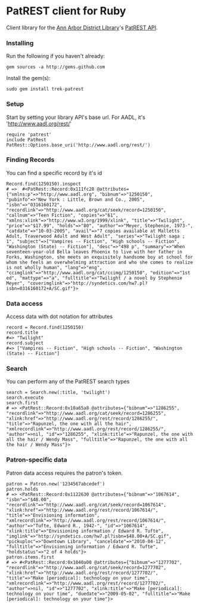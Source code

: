 # PatREST client for Ruby
Client library for the [Ann Arbor District Library](http://www.aadl.org)'s [PatREST API](http://www.blyberg.net/downloads/patrest_1.3_overview.pdf).

### Installing
Run the following if you haven't already:

    gem sources -a http://gems.github.com
Install the gem(s):

    sudo gem install trek-patrest

### Setup
Start by setting your library API's base url. For AADL, it's 'http://www.aadl.org/rest/'

    require 'patrest'
    include PatRest
    PatRest::Options.base_uri('http://www.aadl.org/rest/')
    
### Finding Records
You can find a specific record by it's id

    Record.find(1250150).inspect
    # =>  #<PatRest::Record:0x111fc28 @attributes={"xmlns:p"=>"http://www.aadl.org", "bibnum"=>"1250150", "pubinfo"=>"New York : Little, Brown and Co., 2005", "isbn"=>"0316160172", "recordlink"=>"http://www.aadl.org/cat/seek/record=1250150", "callnum"=>"Teen Fiction", "copies"=>"61", "xmlns:xlink"=>"http://www.w3.org/1999/xlink", "title"=>"Twilight", "price"=>"$17.99", "holds"=>"80", "author"=>"Meyer, Stephenie, 1973-", "catdate"=>"10-03-2005", "avail"=>"7 copies available at Malletts Adult, Traverwood Adult and West Adult", "series"=>"Twilight saga ; 1", "subject"=>["Vampires -- Fiction", "High schools -- Fiction", "Washington (State) -- Fiction"], "desc"=>"498 p", "summary"=>"When seventeen-year-old Bella leaves Phoenix to live with her father in Forks, Washington, she meets an exquisitely handsome boy at school for whom she feels an overwhelming attraction and who she comes to realize is not wholly human", "lang"=>"eng", "ccimglink"=>"http://www.aadl.org/cat/ccimg/1250150", "edition"=>"1st ed", "mattype"=>"a", "fulltitle"=>"Twilight / a novel by Stephenie Meyer", "coverimglink"=>"http://syndetics.com/hw7.pl?isbn=0316160172+A/SC.gif"}>
    
### Data access
Access data with dot notation for attributes

    record = Record.find(1250150)
    record.title
    #=> "Twilight"
    record.subject
    #=> ["Vampires -- Fiction", "High schools -- Fiction", "Washington (State) -- Fiction"]

### Search
You can perform any of the PatREST search types

    search = Search.new(:title, 'twilight')
    search.execute
    search.first
    # => <PatRest::Record:0x10a65a8 @attributes={"bibnum"=>"1286255", "recordlink"=>"http://www.aadl.org/cat/seek/record=1286255", "xlink:href"=>"http://www.aadl.org/rest/record/1286255/", "title"=>"Rapunzel, the one with all the hair", "xmlrecordlink"=>"http://www.aadl.org/rest/record/1286255/", "author"=>nil, "id"=>"1286255", "xlink:title"=>"Rapunzel, the one with all the hair / Wendy Mass", "fulltitle"=>"Rapunzel, the one with all the hair / Wendy Mass"}>
    
### Patron-specific data
Patron data access requires the patron's token.

    patron = Patron.new('1234567abcedef')
    patron.holds
    # => <PatRest::Record:0x1122630 @attributes={"bibnum"=>"1067614", "isbn"=>"$48.00", "recordlink"=>"http://www.aadl.org/cat/seek/record=1067614", "xlink:href"=>"http://www.aadl.org/rest/record/1067614/", "title"=>"Envisioning information", "xmlrecordlink"=>"http://www.aadl.org/rest/record/1067614/", "author"=>"Tufte, Edward R., 1942-", "id"=>"1067614", "xlink:title"=>"Envisioning information / Edward R. Tufte", "imglink"=>"http://syndetics.com/hw7.pl?isbn=$48.00+A/SC.gif", "pickuploc"=>"Downtown Library", "canceldate"=>"2010-04-12", "fulltitle"=>"Envisioning information / Edward R. Tufte", "holdstatus"=>"2 of 4 holds"}>
    patron.items.first
    # => #<PatRest::Record:0x1040a00 @attributes={"bibnum"=>"1277702", "recordlink"=>"http://www.aadl.org/cat/seek/record=1277702", "xlink:href"=>"http://www.aadl.org/rest/record/1277702/", "title"=>"Make [periodical]: technology on your time", "xmlrecordlink"=>"http://www.aadl.org/rest/record/1277702/", "author"=>nil, "id"=>"1277702", "xlink:title"=>"Make [periodical]: technology on your time", "duedate"=>"2009-05-02", "fulltitle"=>"Make [periodical]: technology on your time"}>
    
    
    